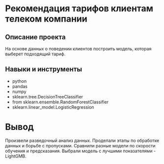 # Рекомендация тарифов клиентам телеком компании
## Описание проекта

На основе данных о поведении клиентов построить модель, которая выберет подходящий тариф.

## Навыки и инструменты

- python
- pandas
- numpy
- sklearn.tree.DecisionTreeClassifier
- from sklearn.ensemble.RandomForestClassifier
- sklearn.linear_model.LogisticRegression

# Вывод

Произвели разведочный анализ данных. Проделали этапы по обработке данных и борьбе с пропусками. Сравнили разные модели по скорости обучения и предсказания. Выбрали модель с лучшими показателями - LightGMB.
